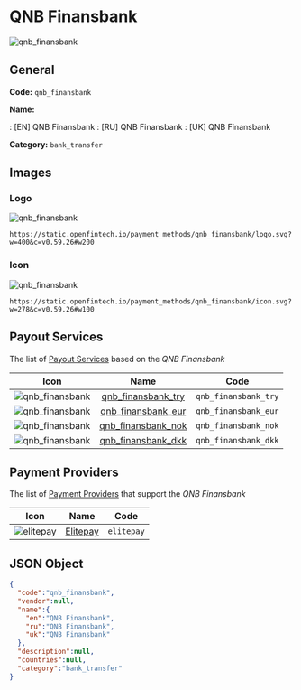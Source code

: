
# QNB Finansbank 
![qnb_finansbank](https://static.openfintech.io/payment_methods/qnb_finansbank/logo.svg?w=400&c=v0.59.26#w200)  

## General 
**Code:** `qnb_finansbank` 
 
**Name:** 
 
:	[EN] QNB Finansbank 
:	[RU] QNB Finansbank 
:	[UK] QNB Finansbank 
 
**Category:** `bank_transfer` 
 

## Images 

### Logo 
![qnb_finansbank](https://static.openfintech.io/payment_methods/qnb_finansbank/logo.svg?w=400&c=v0.59.26#w200)  

```
https://static.openfintech.io/payment_methods/qnb_finansbank/logo.svg?w=400&c=v0.59.26#w200
```  

### Icon 
![qnb_finansbank](https://static.openfintech.io/payment_methods/qnb_finansbank/icon.svg?w=278&c=v0.59.26#w100)  

```
https://static.openfintech.io/payment_methods/qnb_finansbank/icon.svg?w=278&c=v0.59.26#w100
```  

## Payout Services 
 
The list of [Payout Services](/payout-services/) based on the _QNB Finansbank_ 

|Icon|Name|Code| 
|:---:|:---:|:---:| 
|![qnb_finansbank](https://static.openfintech.io/payout_methods/qnb_finansbank/icon.png?w=278&c=v0.59.26#w40) |[qnb_finansbank_try](/payout-services/qnb_finansbank_try/)|`qnb_finansbank_try`| 
|![qnb_finansbank](https://static.openfintech.io/payout_methods/qnb_finansbank/icon.png?w=278&c=v0.59.26#w40) |[qnb_finansbank_eur](/payout-services/qnb_finansbank_eur/)|`qnb_finansbank_eur`| 
|![qnb_finansbank](https://static.openfintech.io/payout_methods/qnb_finansbank/icon.png?w=278&c=v0.59.26#w40) |[qnb_finansbank_nok](/payout-services/qnb_finansbank_nok/)|`qnb_finansbank_nok`| 
|![qnb_finansbank](https://static.openfintech.io/payout_methods/qnb_finansbank/icon.png?w=278&c=v0.59.26#w40) |[qnb_finansbank_dkk](/payout-services/qnb_finansbank_dkk/)|`qnb_finansbank_dkk`| 
 

## Payment Providers 
 
The list of [Payment Providers](/payment-providers/) that support the _QNB Finansbank_ 

|Icon|Name|Code| 
|:---:|:---:|:---:| 
|![elitepay](https://static.openfintech.io/payment_providers/elitepay/icon.png?w=278&c=v0.59.26#w100) |[Elitepay](/payment-providers/elitepay/)|`elitepay`| 
 

## JSON Object 

```json
{
  "code":"qnb_finansbank",
  "vendor":null,
  "name":{
    "en":"QNB Finansbank",
    "ru":"QNB Finansbank",
    "uk":"QNB Finansbank"
  },
  "description":null,
  "countries":null,
  "category":"bank_transfer"
}
```  
